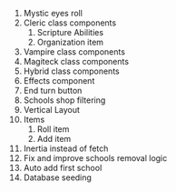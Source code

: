 1. Mystic eyes roll
2. Cleric class components
   1. Scripture Abilities
   2. Organization item
3. Vampire class components
4. Magiteck class components
5. Hybrid class components
6. Effects component
7. End turn button
8. Schools shop filtering
9. Vertical Layout
10. Items
    1. Roll item
    2. Add item
11. Inertia instead of fetch
12. Fix and improve schools removal logic
13. Auto add first school
14. Database seeding
